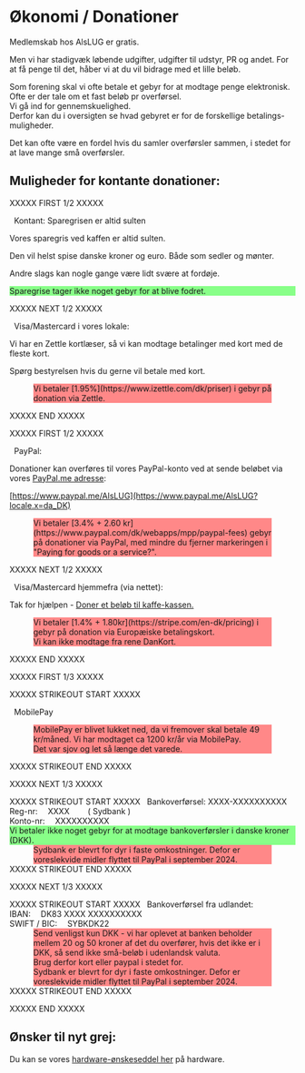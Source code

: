 # Økonomi / Donationer

Medlemskab hos AlsLUG er gratis.

Men vi har stadigvæk løbende udgifter, udgifter til udstyr, PR og andet.
For at få penge til det, håber vi at du vil bidrage med et lille beløb.

Som forening skal vi ofte betale et gebyr for at modtage penge elektronisk.\
Ofte er der tale om et fast beløb pr overførsel.\
Vi gå ind for gennemskuelighed.\
Derfor kan du i oversigten se hvad gebyret er for de forskellige betalings-muligheder.

Det kan ofte være en fordel hvis du samler overførsler sammen, i stedet for at lave mange små overførsler.

## Muligheder for kontante donationer:

<style>
	.fees, no-fees	{ margin-left:3em; margin-right:3em; }
	.fees   	{ background:#ff8888; }
	.no-fees   	{ background:#88ff88; }
	.strikeout	{ background:silver; text-decoration: line-through; text-decoration-style: wavy; }
	.reg-nr:before		{ margin-right:1em;	content:'Reg-nr: ';	}
	.reg-nr:after		{ padding-left:2em;	content:'( Sydbank )';	}
	.konto-nr:before	{ margin-right:1em;	content:'Konto-nr:';	}
	.iban:before		{ margin-right:1em;	content:'IBAN:';	}
	.swift:before		{ margin-right:1em;	content:'SWIFT / BIC:';	}
	.li_nk:after { content:"&#11008;"}
	.ssssss		{ min-heigth:10em; b_order:10px solid cyan; }
</style>

<div>
	
XXXXX FIRST 1/2 XXXXX

<div class='ssssss'>
<i class="fas fa-piggy-bank"></i> &nbsp; Kontant: Sparegrisen er altid sulten

Vores sparegris ved kaffen er altid sulten.

Den vil helst spise danske kroner og euro. Både som sedler og mønter.

Andre slags kan nogle gange være lidt svære at fordøje.

<div class='no-fees'>Sparegrise tager ikke noget gebyr for at blive fodret.</div>
</div>

XXXXX NEXT 1/2 XXXXX

<div class='ssssss'>
<i class="fas fa-credit-card"></i> &nbsp; Visa/Mastercard i vores lokale:

Vi har en Zettle kortlæser, så vi kan modtage betalinger med kort med de fleste kort.

Spørg bestyrelsen hvis du gerne vil betale med kort.

<div class='fees'>Vi betaler [1.95%](https://www.izettle.com/dk/priser) i gebyr på donation via Zettle.</div>
</div>
	
XXXXX END XXXXX

</div><div>

XXXXX FIRST 1/2 XXXXX

<div class='ssssss'>
<i class="fab fa-paypal"></i> &nbsp; PayPal:

Donationer kan overføres til vores PayPal-konto ved at sende beløbet via vores [PayPal.me adresse](https://www.paypal.me/AlsLUG?locale.x=da_DK):

[https://www.paypal.me/AlsLUG](https://www.paypal.me/AlsLUG?locale.x=da_DK)

<div class='fees'>Vi betaler [3.4% + 2.60 kr](https://www.paypal.com/dk/webapps/mpp/paypal-fees) gebyr på donationer via PayPal,
med mindre du fjerner markeringen i "Paying for goods or a service?".</div>
</div>

XXXXX NEXT 1/2 XXXXX

<div class='ssssss'>
<i class="fas fa-credit-card"></i> &nbsp; Visa/Mastercard hjemmefra (via nettet):

Tak for hjælpen - [Doner et beløb til kaffe-kassen.](https://donate.stripe.com/9AQaER7tXff54ak3cc)

<div class='fees'>Vi betaler [1.4% + 1.80kr](https://stripe.com/en-dk/pricing) i gebyr på donation via Europæiske betalingskort.</div>

<div class='fees'>Vi kan ikke modtage fra rene DanKort.</div>
</div>

XXXXX END XXXXX

</div><div>
	
XXXXX FIRST 1/3 XXXXX

<div class='ssssss'>
XXXXX STRIKEOUT START XXXXX

<i class="fas fa-mobile-alt"></i> &nbsp; MobilePay

<div class='fees'>MobilePay er blivet lukket ned, da vi fremover skal betale 49 kr/måned. Vi har modtaget ca 1200 kr/år via MobilePay.</div>

<div class='fees'>Det var sjov og let så længe det varede.</div>

XXXXX STRIKEOUT END XXXXX
</div>

XXXXX NEXT 1/3 XXXXX

<div class='ssssss'>
XXXXX STRIKEOUT START XXXXX
<i class="fas fa-university"></i>  &nbsp; Bankoverførsel: XXXX-XXXXXXXXXX

<div class='reg-nr'	>	XXXX		</div>

<div class='konto-nr'	>	XXXXXXXXXX	</div>

<div class='no-fees'>Vi betaler ikke noget gebyr for at modtage bankoverførsler i danske kroner (DKK).</div>
<div class='fees'>Sydbank er blevrt for dyr i faste omkostninger. Defor er voreslekvide midler flyttet til PayPal i september 2024.</div>
XXXXX STRIKEOUT END XXXXX
</div>

XXXXX NEXT 1/3 XXXXX

<div class='ssssss'>
XXXXX STRIKEOUT START XXXXX
<i class="fas fa-university"></i> &nbsp; Bankoverførsel fra udlandet:

<div class='iban'	>	DK83 XXXX XXXXXXXXXX	</div>

<div class='swift'	>	SYBKDK22		</div>

<div class='fees'>Send venligst kun DKK - vi har oplevet at banken beholder mellem 20 og 50 kroner af det du overfører, hvis det ikke er i DKK, så send ikke
små-beløb i udenlandsk valuta.</div>
	
<div class='fees'>Brug derfor kort eller paypal i stedet for.</div>
<div class='fees'>Sydbank er blevrt for dyr i faste omkostninger. Defor er voreslekvide midler flyttet til PayPal i september 2024.</div>
XXXXX STRIKEOUT END XXXXX
</div>

XXXXX END XXXXX

</div>

## Ønsker til nyt grej:

Du kan se vores [hardware-ønskeseddel her](/medlemskab/onsker-til-nyt-grej.md) på hardware.

